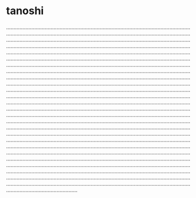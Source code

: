 # tanoshi

........................................................................................................................................................................................................................................................................................................................................................................................................................................................................................................................................................................................................................................................................................................................................................................................................................................................................................................................................................................................................................................................................................................................................................................................................................................................................................................................................................................................................................................................................................................................................................................................................................................................................................................................................................................................................................................................................................................................................................................................................................................................................................................................................................................................................................................................................................................................................................................................................................................................................................................................................................................................................................................................................................................................................................................................................................................................................................................................................................................................................................................................................................................................................................................................................................................................................................................................................................................................................
